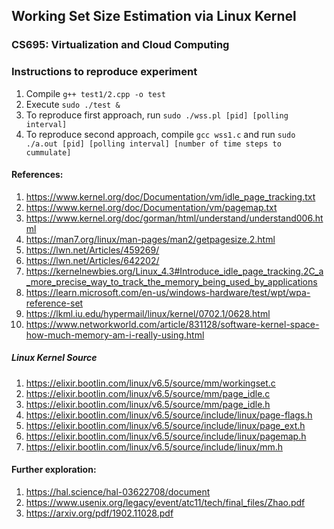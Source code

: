 ## Working Set Size Estimation via Linux Kernel

### CS695: Virtualization and Cloud Computing

### Instructions to reproduce experiment

1. Compile `g++ test1/2.cpp -o test`
2. Execute `sudo ./test &`
3. To reproduce first approach, run `sudo ./wss.pl [pid] [polling interval]`
4. To reproduce second approach, compile `gcc wss1.c` and run `sudo ./a.out [pid] [polling interval] [number of time steps to cummulate]`


#### References: <br>
1. https://www.kernel.org/doc/Documentation/vm/idle_page_tracking.txt
2. https://www.kernel.org/doc/Documentation/vm/pagemap.txt
3. https://www.kernel.org/doc/gorman/html/understand/understand006.html
4. https://man7.org/linux/man-pages/man2/getpagesize.2.html
5. https://lwn.net/Articles/459269/
6. https://lwn.net/Articles/642202/
7. https://kernelnewbies.org/Linux_4.3#Introduce_idle_page_tracking.2C_a_more_precise_way_to_track_the_memory_being_used_by_applications
8. https://learn.microsoft.com/en-us/windows-hardware/test/wpt/wpa-reference-set
9. https://lkml.iu.edu/hypermail/linux/kernel/0702.1/0628.html
10. https://www.networkworld.com/article/831128/software-kernel-space-how-much-memory-am-i-really-using.html

##### Linux Kernel Source
1. https://elixir.bootlin.com/linux/v6.5/source/mm/workingset.c
2. https://elixir.bootlin.com/linux/v6.5/source/mm/page_idle.c
3. https://elixir.bootlin.com/linux/v6.5/source/mm/page_idle.h
4. https://elixir.bootlin.com/linux/v6.5/source/include/linux/page-flags.h
5. https://elixir.bootlin.com/linux/v6.5/source/include/linux/page_ext.h
6. https://elixir.bootlin.com/linux/v6.5/source/include/linux/pagemap.h
7. https://elixir.bootlin.com/linux/v6.5/source/include/linux/mm.h

#### Further exploration:
1. https://hal.science/hal-03622708/document
2. https://www.usenix.org/legacy/event/atc11/tech/final_files/Zhao.pdf
3. https://arxiv.org/pdf/1902.11028.pdf
